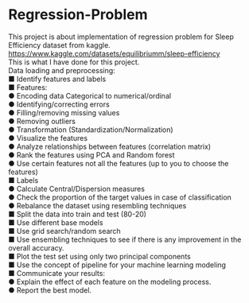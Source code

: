 # Regression-Problem
This project is about implementation of regression problem for Sleep Efficiency dataset from kaggle.</br>
https://www.kaggle.com/datasets/equilibriumm/sleep-efficiency </br>
This is what I have done for this project.</br>
Data loading and preprocessing:</br>
■ Identify features and labels</br>
■ Features:</br>
● Encoding data Categorical to numerical/ordinal </br>
● Identifying/correcting errors </br>
● Filling/removing missing values </br>
● Removing outliers </br>
● Transformation (Standardization/Normalization) </br>
● Visualize the features </br>
● Analyze relationships between features (correlation matrix)</br>
● Rank the features using PCA and Random forest </br>
● Use certain features not all the features (up to you to choose the
features) </br>
■ Labels </br>
● Calculate Central/Dispersion measures </br>
● Check the proportion of the target values in case of classification </br>
● Rebalance the dataset using resembling techniques </br>
■ Split the data into train and test (80-20)</br>
■ Use different base models</br>
■ Use grid search/random search </br>
■ Use ensembling techniques to see if there is any improvement in the
overall accuracy.</br>
■ Plot the test set using only two principal components </br>
■ Use the concept of pipeline for your machine learning modeling </br>
■ Communicate your results: </br>
● Explain the effect of each feature on the modeling process.</br>
● Report the best model.

